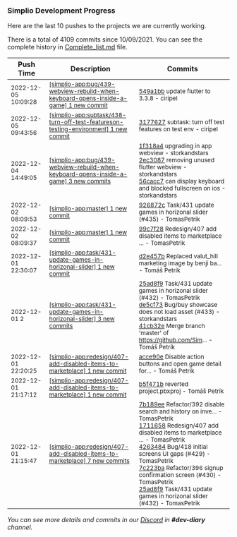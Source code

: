 
### Simplio Development Progress

Here are the last 10 pushes to the projects we are currently working.

There is a total of 4109 commits since 10/09/2021. You can see the complete history in
 [Complete_list.md](Complete_list.md) file.

| Push Time | Description | Commits |
| --- | --- | --- |
| <sub>2022-12-05 10:09:28</sub> | <sub>[[simplio-app:bug/439\-webview\-rebuild\-when\-keyboard\-opens\-inside\-a\-game] 1 new commit](https://github.com/SimplioOfficial/simplio-app/commit/549a1bb62c8c90fc20bf29b4908c6489cea19206)</sub> | <sub>[549a1bb](https://github.com/SimplioOfficial/simplio-app/commit/549a1bb62c8c90fc20bf29b4908c6489cea19206) update flutter to 3.3.8 - ciripel</sub> |
| <sub>2022-12-05 09:43:56</sub> | <sub>[[simplio-app:subtask/438\-turn\-off\-test\-featureson\-testing\-environment] 1 new commit](https://github.com/SimplioOfficial/simplio-app/commit/31776273830b71c027f36b94d4e0c526f72c6004)</sub> | <sub>[3177627](https://github.com/SimplioOfficial/simplio-app/commit/31776273830b71c027f36b94d4e0c526f72c6004) subtask: turn off test features on test env - ciripel</sub> |
| <sub>2022-12-04 14:49:05</sub> | <sub>[[simplio-app:bug/439\-webview\-rebuild\-when\-keyboard\-opens\-inside\-a\-game] 3 new commits](https://github.com/SimplioOfficial/simplio-app/compare/926872cf971e...56cacc7da5bf)</sub> | <sub>[1f318a4](https://github.com/SimplioOfficial/simplio-app/commit/1f318a4a2b9157697c0a12e324df32d128642d31) upgrading in app webview - storkandstars<br>[2ec3087](https://github.com/SimplioOfficial/simplio-app/commit/2ec308745b39dccaaeebf78301cfc784c7d803fa) removing unused flutter webview - storkandstars<br>[56cacc7](https://github.com/SimplioOfficial/simplio-app/commit/56cacc7da5bfecaa6b1f4b1a5693b1fda256e063) can display keyboard and blocked fullscreen on ios - storkandstars</sub> |
| <sub>2022-12-02 08:09:53</sub> | <sub>[[simplio-app:master] 1 new commit](https://github.com/SimplioOfficial/simplio-app/commit/926872cf971ed83210bb08e0cee155383110f03e)</sub> | <sub>[926872c](https://github.com/SimplioOfficial/simplio-app/commit/926872cf971ed83210bb08e0cee155383110f03e) Task/431 update games in horizonal slider (#435) - TomasPetrik</sub> |
| <sub>2022-12-02 08:09:37</sub> | <sub>[[simplio-app:master] 1 new commit](https://github.com/SimplioOfficial/simplio-app/commit/99c7f2896a5492f5db476b2cf223259bb5eb01d7)</sub> | <sub>[99c7f28](https://github.com/SimplioOfficial/simplio-app/commit/99c7f2896a5492f5db476b2cf223259bb5eb01d7) Redesign/407 add disabled items to marketplace ... - TomasPetrik</sub> |
| <sub>2022-12-01 22:30:07</sub> | <sub>[[simplio-app:task/431\-update\-games\-in\-horizonal\-slider] 1 new commit](https://github.com/SimplioOfficial/simplio-app/commit/d2e457b1ebb30e16f57398ca7791c312a622534b)</sub> | <sub>[d2e457b](https://github.com/SimplioOfficial/simplio-app/commit/d2e457b1ebb30e16f57398ca7791c312a622534b) Replaced valut_hill marketing image by benji ba... - Tomáš Petrík</sub> |
| <sub>2022-12-01 2</sub> | <sub>[[simplio-app:task/431\-update\-games\-in\-horizonal\-slider] 3 new commits](https://github.com/SimplioOfficial/simplio-app/compare/b58c41dd52b4...41cb32e7a992)</sub> | <sub>[25ad8f9](https://github.com/SimplioOfficial/simplio-app/commit/25ad8f9d5ddfb3364172f78b76aec52b26a74d25) Task/431 update games in horizonal slider (#432) - TomasPetrik<br>[de5cf73](https://github.com/SimplioOfficial/simplio-app/commit/de5cf73d30550608c4bcf225dfc50f91a3e06dfb) Bug/buy showcase does not load asset (#433) - storkandstars<br>[41cb32e](https://github.com/SimplioOfficial/simplio-app/commit/41cb32e7a992210393a62fefaf6c4f4e9daafd16) Merge branch 'master' of https://github.com/Sim... - Tomáš Petrík</sub> |
| <sub>2022-12-01 22:20:25</sub> | <sub>[[simplio-app:redesign/407\-add\-disabled\-items\-to\-marketplace] 1 new commit](https://github.com/SimplioOfficial/simplio-app/commit/acce90e70e525e98c837c0a6375868d3206b92d7)</sub> | <sub>[acce90e](https://github.com/SimplioOfficial/simplio-app/commit/acce90e70e525e98c837c0a6375868d3206b92d7) Disable action buttons and open game detail for... - Tomáš Petrík</sub> |
| <sub>2022-12-01 21:17:12</sub> | <sub>[[simplio-app:redesign/407\-add\-disabled\-items\-to\-marketplace] 1 new commit](https://github.com/SimplioOfficial/simplio-app/commit/b5f471b7db4bbbf73b7aa7227c089db823997a3d)</sub> | <sub>[b5f471b](https://github.com/SimplioOfficial/simplio-app/commit/b5f471b7db4bbbf73b7aa7227c089db823997a3d) reverted project.pbxproj - Tomáš Petrík</sub> |
| <sub>2022-12-01 21:15:47</sub> | <sub>[[simplio-app:redesign/407\-add\-disabled\-items\-to\-marketplace] 7 new commits](https://github.com/SimplioOfficial/simplio-app/compare/eff75098e5b8...9cbd4ef7766d)</sub> | <sub>[7b189ee](https://github.com/SimplioOfficial/simplio-app/commit/7b189ee86eb81ef80f476ccab36d9260523c90b3) Refactor/392 disable search and history on inve... - TomasPetrik<br>[1711658](https://github.com/SimplioOfficial/simplio-app/commit/171165824340e91434444155564d8d13222879ec) Redesign/407 add disabled items to marketplace ... - TomasPetrik<br>[4263484](https://github.com/SimplioOfficial/simplio-app/commit/42634849c61e25ed61e07c5f8e4cd6191e6d6190) Bug/418 initial screens UI gaps (#429) - TomasPetrik<br>[7c223ba](https://github.com/SimplioOfficial/simplio-app/commit/7c223ba4e98f39eae4240f4b79488a292775c5ba) Refactor/396 signup confirmation screen (#430) - TomasPetrik<br>[25ad8f9](https://github.com/SimplioOfficial/simplio-app/commit/25ad8f9d5ddfb3364172f78b76aec52b26a74d25) Task/431 update games in horizonal slider (#432) - TomasPetrik</sub> |

_You can see more details and commits in our [Discord](https://discord.gg/aKhjuwZmdP) in **#dev-diary** channel._
